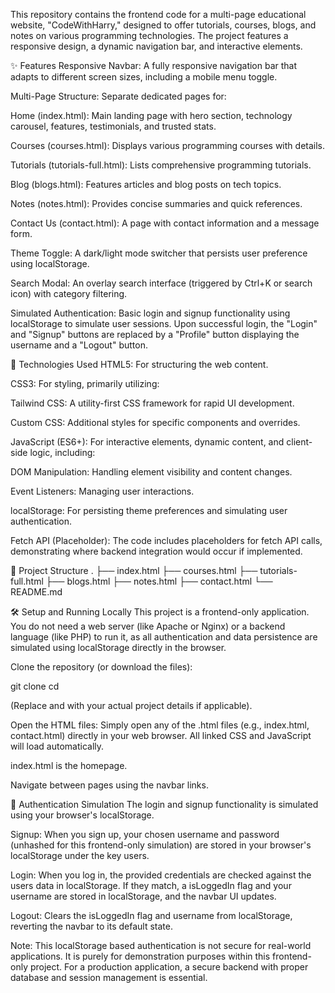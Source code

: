 
This repository contains the frontend code for a multi-page educational website, "CodeWithHarry," designed to offer tutorials, courses, blogs, and notes on various programming technologies. The project features a responsive design, a dynamic navigation bar, and interactive elements.

✨ Features
Responsive Navbar: A fully responsive navigation bar that adapts to different screen sizes, including a mobile menu toggle.

Multi-Page Structure: Separate dedicated pages for:

Home (index.html): Main landing page with hero section, technology carousel, features, testimonials, and trusted stats.

Courses (courses.html): Displays various programming courses with details.

Tutorials (tutorials-full.html): Lists comprehensive programming tutorials.

Blog (blogs.html): Features articles and blog posts on tech topics.

Notes (notes.html): Provides concise summaries and quick references.

Contact Us (contact.html): A page with contact information and a message form.

Theme Toggle: A dark/light mode switcher that persists user preference using localStorage.

Search Modal: An overlay search interface (triggered by Ctrl+K or search icon) with category filtering.

Simulated Authentication: Basic login and signup functionality using localStorage to simulate user sessions. Upon successful login, the "Login" and "Signup" buttons are replaced by a "Profile" button displaying the username and a "Logout" button.

🚀 Technologies Used
HTML5: For structuring the web content.

CSS3: For styling, primarily utilizing:

Tailwind CSS: A utility-first CSS framework for rapid UI development.

Custom CSS: Additional styles for specific components and overrides.

JavaScript (ES6+): For interactive elements, dynamic content, and client-side logic, including:

DOM Manipulation: Handling element visibility and content changes.

Event Listeners: Managing user interactions.

localStorage: For persisting theme preferences and simulating user authentication.

Fetch API (Placeholder): The code includes placeholders for fetch API calls, demonstrating where backend integration would occur if implemented.

📁 Project Structure
.
├── index.html
├── courses.html
├── tutorials-full.html
├── blogs.html
├── notes.html
├── contact.html
└── README.md

🛠️ Setup and Running Locally
This project is a frontend-only application. You do not need a web server (like Apache or Nginx) or a backend language (like PHP) to run it, as all authentication and data persistence are simulated using localStorage directly in the browser.

Clone the repository (or download the files):

git clone <repository-url>
cd <project-folder>

(Replace <repository-url> and <project-folder> with your actual project details if applicable).

Open the HTML files:
Simply open any of the .html files (e.g., index.html, contact.html) directly in your web browser. All linked CSS and JavaScript will load automatically.

index.html is the homepage.

Navigate between pages using the navbar links.

🔑 Authentication Simulation
The login and signup functionality is simulated using your browser's localStorage.

Signup: When you sign up, your chosen username and password (unhashed for this frontend-only simulation) are stored in your browser's localStorage under the key users.

Login: When you log in, the provided credentials are checked against the users data in localStorage. If they match, a isLoggedIn flag and your username are stored in localStorage, and the navbar UI updates.

Logout: Clears the isLoggedIn flag and username from localStorage, reverting the navbar to its default state.

Note: This localStorage based authentication is not secure for real-world applications. It is purely for demonstration purposes within this frontend-only project. For a production application, a secure backend with proper database and session management is essential.